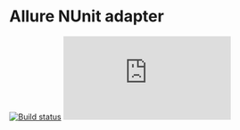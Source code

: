 # Allure NUnit adapter

[![Build status](https://ci.appveyor.com/api/projects/status/5nomj0qw25bo8gnv?svg=true)](https://ci.appveyor.com/project/unickq/allure-nunit)
[![NuGet](http://flauschig.ch/nubadge.php?id=NUnit.Allure)](https://www.nuget.org/packages/NUnit.Allure)
